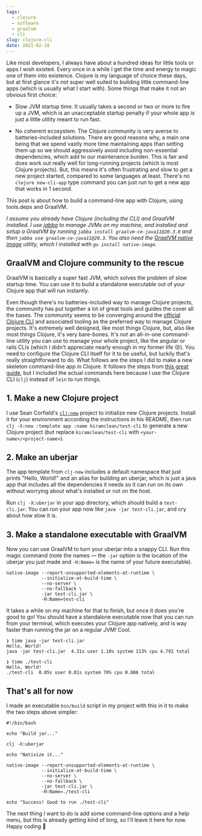 ```yaml
---
tags:
  - clojure
  - software
  - graalvm
  - cli
slug: clojure-cli
date: 2021-02-18
---
```

Like most developers, I always have about a hundred ideas for little tools or apps I wish existed. Every once in a while I get the time and energy to magic one of them into existence. Clojure is my language of choice these days, but at first glance it's not super well suited to building little command-line apps (which is usually what I start with). Some things that make it not an obvious first choice:

- Slow JVM startup time. It usually takes a second or two or more to fire up a JVM, which is an unacceptable startup penalty if your whole app is just a little utility meant to run fast.

- No coherent ecosystem. The Clojure community is very averse to batteries-included solutions. There are good reasons why, a main one being that we spend vastly more time maintaining apps than setting them up so we should aggressively avoid including non-essential dependencies, which add to our maintenance burden. This is fair and does work out really well for long-running projects (which is most Clojure projects). But, this means it's often frustrating and slow to get a new project started, compared to some languages at least. There's no `clojure new-cli-app` type command you can just run to get a new app that works in 1 second.

This post is about how to build a command-line app with Clojure, using tools.deps and GraalVM. 

_I assume you already have Clojure (including the CLI) and GraalVM installed. I use [jabba](https://github.com/shyiko/jabba) to manage JVMs on my machine, and installed and setup a GraalVM by running  `jabba install graalvm-ce-java11@20.3.0` and then `jabba use graalvm-ce-java11@20.3`. You also need the [GraalVM native image](https://www.graalvm.org/reference-manual/native-image/) utility, which I installed with `gu install native-image`._

## GraalVM and Clojure community to the rescue

GraalVM is basically a super fast JVM, which solves the problem of slow startup time. You can use it to build a standalone executable out of your Clojure app that will run instantly.

Even though there's no batteries-included way to manage Clojure projects, the community has put together a lot of great tools and guides the cover all the bases. The community seems to be converging around the [official Clojure CLI](https://clojure.org/guides/deps_and_cli) and associated tooling
as the preferred way to manage Clojure projects. It's extremely well designed, like most things Clojure, but, also like most things Clojure, it's very bare-bones. It's _not_ an all-in-one command-line utility you can use to manage your whole project, like the angular or rails CLIs (which I didn't appreciate nearly enough in my former life 😢). You need to configure the Clojure CLI itself for it to be useful, but luckily that's really straightforward to do. What follows are the steps I did to make a new skeleton command-line app in Clojure. It follows the steps from [this great guide](https://github.com/BrunoBonacci/graalvm-clojure/blob/master/doc/clojure-graalvm-native-binary.md), but I included the actual commands here because I use the Clojure CLI (`clj`) instead of `lein` to run things.

## 1. Make a new Clojure project

I use Sean Corfield's [`clj-new`](https://github.com/seancorfield/clj-new) project to initialize new Clojure projects. Install it for your environment according the instructions in his README, then run `clj -X:new :template app :name kiramclean/test-cli` to generate a new Clojure project (but replace `kiramclean/test-cli` with `<your-name>/<project-name>`).

## 2. Make an uberjar

The app template from `clj-new` includes a default namespace that just prints "Hello, World!" and an alias for building an uberjar, which is just a java app that includes all the dependencies it needs so it can run on its own without worrying about what's installed or not on the host. 

Run `clj -X:uberjar` in your app directory, which should build a `test-cli.jar`. You can run your app now like `java -jar test-cli.jar`, and cry about how slow it is.

## 3. Make a standalone executable with GraalVM

Now you can use GraalVM to turn your uberjar into a snappy CLI. Run this magic command (note the names — the `-jar` option is the location of the uberjar you just made and `-H:Name=` is the name of your future executable).

```
native-image --report-unsupported-elements-at-runtime \
             --initialize-at-build-time \
             --no-server \
             --no-fallback \
             -jar test-cli.jar \
             -H:Name=test-cli
```

It takes a while on my machine for that to finish, but once it does you're good to go! You should have a standalone executable now that you can run from your terminal, which executes your Clojure app natively, and is way faster than running the jar on a regular JVM! Cool.

```
❯ time java -jar test-cli.jar
Hello, World!
java -jar test-cli.jar  4.31s user 1.10s system 113% cpu 4.792 total

❯ time ./test-cli
Hello, World!
./test-cli  0.05s user 0.01s system 70% cpu 0.086 total
```

## That's all for now

I made an executable `bin/build` script in my project with this in it to make the two steps above simpler:

```
#!/bin/bash

echo "Build jar..."

clj -X:uberjar

echo "Nativize it..."

native-image --report-unsupported-elements-at-runtime \
             --initialize-at-build-time \
             --no-server \
             --no-fallback \
             -jar test-cli.jar \
             -H:Name=./test-cli

echo "Success! Good to run ./test-cli"
```

The next thing I want to do is add some command-line options and a help menu, but this is already getting kind of long, so I'll leave it here for now. Happy coding 🙂